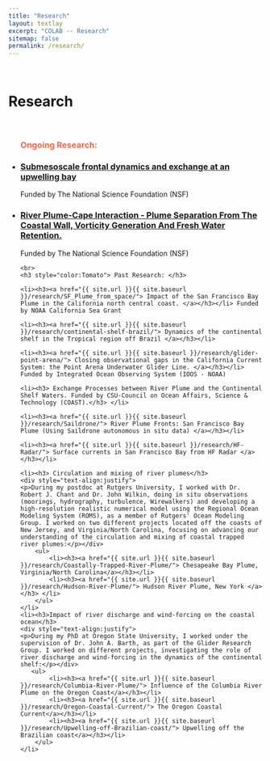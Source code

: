 ```yaml
---
title: "Research"
layout: textlay
excerpt: "COLAB -- Research"
sitemap: false
permalink: /research/
---
```



<br>

# Research


<ul>
	<br>
	<h3 style="color:Tomato">Ongoing Research:</h3>

 <li><h3><a href="{{ site.url }}{{ site.baseurl }}/research/NSF-Submesoscale-Frontal-Dynamics/">  Submesoscale frontal dynamics and exchange at an upwelling bay</a></h3></li> Funded by The National Science Foundation (NSF)

  <li><h3><a href="{{ site.url }}{{ site.baseurl }}/research/NSF-River-Plume/"> River Plume-Cape Interaction - Plume Separation From The Coastal Wall, Vorticity Generation And Fresh Water Retention.</a></h3></li> Funded by The National Science Foundation (NSF)

	<br>
	<h3 style="color:Tomato"> Past Research: </h3>

    <li><h3><a href="{{ site.url }}{{ site.baseurl }}/research/SF_Plume_from_space/"> Impact of the San Francisco Bay Plume in the California north central coast. </a></h3></li> Funded by NOAA California Sea Grant

	<li><h3><a href="{{ site.url }}{{ site.baseurl }}/research/continental-shelf-brazil/"> Dynamics of the continental shelf in the Tropical region off Brazil </a></h3></li>

    <li><h3><a href="{{ site.url }}{{ site.baseurl }}/research/glider-point-arena/"> Closing observational gaps in the California Current System: the Point Arena Underwater Glider Line. </a></h3></li> Funded by Integrated Ocean Observing System (IOOS - NOAA)

	<li><h3> Exchange Processes between River Plume and the Continental Shelf Waters. Funded by CSU-Council on Ocean Affairs, Science & Technology (COAST).</h3> </li>

	<li><h3><a href="{{ site.url }}{{ site.baseurl }}/research/Saildrone/"> River Plume Fronts: San Francisco Bay Plume (Using Saildrone autonomous in situ data) </a></h3></li>

	<li><h3><a href="{{ site.url }}{{ site.baseurl }}/research/HF-Radar/"> Surface currents in San Francisco Bay from HF Radar </a></h3></li>

	<li><h3> Circulation and mixing of river plumes</h3>
	<div style="text-align:justify">
	<p>During my postdoc at Rutgers University, I worked with Dr. Robert J. Chant and Dr. John Wilkin, doing in situ observations (moorings, hydrography, turbulence, Wirewalkers) and developing a high-resolution realistic numerical model using the Regional Ocean Modeling System (ROMS), as a member of Rutgers' Ocean Modeling Group. I worked on two different projects located off the coasts of New Jersey, and Virginia/North Carolina, focusing on advancing our understanding of the circulation and mixing of coastal trapped river plumes:</p></div>
        <ul>
            <li><h3><a href="{{ site.url }}{{ site.baseurl }}/research/Coastally-Trapped-River-Plume/"> Chesapeake Bay Plume, Virginia/North Carolina</a></h3></li>
            <li><h3><a href="{{ site.url }}{{ site.baseurl }}/research/Hudson-River-Plume/"> Hudson River Plume, New York </a></h3> </li>
        </ul>
    </li>
	<li><h3>Impact of river discharge and wind-forcing on the coastal ocean</h3>
	<div style="text-align:justify">
	<p>During my PhD at Oregon State University, I worked under the supervision of Dr. John A. Barth, as part of the Glider Research Group. I worked on different projects, investigating the role of river discharge and wind-forcing in the dynamics of the continental shelf:</p></div>
       <ul>
            <li><h3><a href="{{ site.url }}{{ site.baseurl }}/research/Columbia-River-Plume/"> Influence of the Columbia River Plume on the Oregon Coast</a></h3></li>
            <li><h3><a href="{{ site.url }}{{ site.baseurl }}/research/Oregon-Coastal-Current/"> The Oregon Coastal Current</a></h3></li>
			<li><h3><a href="{{ site.url }}{{ site.baseurl }}/research/Upwelling-off-Brazilian-coast/"> Upwelling off the Brazilian coast</a></h3></li>
        </ul>
    </li>
</ul>
